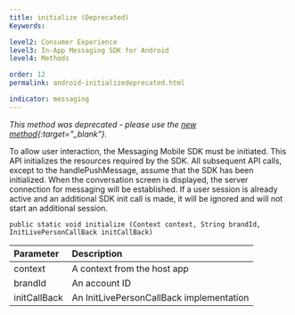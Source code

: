 ```yaml
---
title: initialize (Deprecated)
Keywords:

level2: Consumer Experience
level3: In-App Messaging SDK for Android
level4: Methods

order: 12
permalink: android-initializedeprecated.html

indicator: messaging
---
```


*This method was deprecated - please use the [new method](android-initializeproperties.html){:target="_blank"}.*

To allow user interaction, the Messaging Mobile SDK must be initiated. This API initializes the resources required by the SDK. All subsequent API calls, except to the handlePushMessage, assume that the SDK has been initialized.
When the conversation screen is displayed, the server connection for messaging will be established. If a user session is already active and an additional SDK init call is made, it will be ignored and will not start an additional session.

`public static void initialize (Context context, String brandId, InitLivePersonCallBack initCallBack)`

| Parameter | Description |
| :--- | :--- |
| context | A context from the host app |
| brandId | An account ID |
| initCallBack | An InitLivePersonCallBack implementation |


